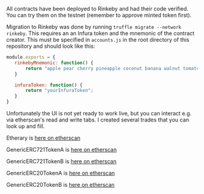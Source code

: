 All contracts have been deployed to Rinkeby and had their code verified. You can try them on the testnet (remember to approve minted token first).


Migration to Rinkeby was done by running `truffle migrate --network rinkeby`. This requires an an Infura token and the mnemonic of the contract creator. This must be specified in `accounts.js` in the root directory of this repository and should look like this:

```javascript
module.exports = {
   rinkebyMnemonic: function() {
       return "apple pear cherry pineapple coconut banana walnut tomato potato starfruit avocado lime";
   }

   infuraToken: function() {
       return "yourInfuraToken";
   }
}
```

Unfortunately the UI is not yet ready to work live, but you can interact e.g. via etherscan's read and write tabs. I created several trades that you can look up and fill.

Etherary is [here on etherscan](https://rinkeby.etherscan.io/address/0x05126263a314a32daac14d163f774963f0928ae0)

GenericERC721TokenA is [here on etherscan](https://rinkeby.etherscan.io/address/0xda8f405ffef8b3fa88a4cd3a07415d598f3c0155)

GenericERC721TokenB is [here on etherscan](https://rinkeby.etherscan.io/address/0x2684c79a789ed0e21f178f2a6f87dc017544acf6)

GenericERC20TokenA is [here on etherscan](https://rinkeby.etherscan.io/address/0xf68d922c1c048ec8271a0f49a8f0c8c354f63111)

GenericERC20TokenB is [here on etherscan](https://rinkeby.etherscan.io/address/0x98402f4270e76ce9e5a9bfc5967ef4c2bf35f4ce)
